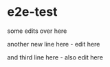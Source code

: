 # e2e-test

some edits over here

another new line here - edit here

and third line here - also edit here
